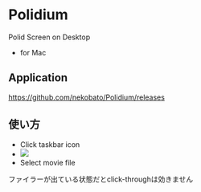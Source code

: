 # Polidium

Polid Screen on Desktop

- for Mac

## Application

https://github.com/nekobato/Polidium/releases

## 使い方

- Click taskbar icon
 - ![](https://gyazo.com/767fb7a937854ccad2ae212d5a4c3712.png)
- Select movie file

ファイラーが出ている状態だとclick-throughは効きません
